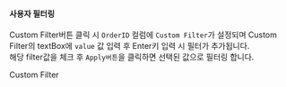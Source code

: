 #### 사용자 필터링

Custom Filter버튼 클릭 시 `OrderID` 컬럼에 `Custom Filter`가 설정되며
Custom Filter의 textBox에 `value` 값 입력 후 Enter키 입력 시 필터가 추가됩니다.  
해당 filter값을 체크 후 `Apply버튼`을 클릭하면 선택된 값으로 필터링 합니다.

<a class="btn primary small round lowercase" id="btnSetFilters">Custom Filter</a>


<script>
var oldFilterColumn;
$("#btnSetFilters").click(function() { 
	/*
	//var filterColumn = $("#selFilterColumn").val();
    //var filterOper = $("#selFilterOperator").val();
    //var filterValue;
    var filterColumn = "OrderID";
    var filterOper = "="
    var filterValue = "10248"

    if ($("#selFilterType").val() == "value") {
        filterValue = "'" + $("#txtFilterValue").val() + "'";
    } else {
        var targetField = grdMain.getColumnProperty($("#selCompareColumn").val(), "fieldName");
        filterValue = "values['" + targetField + "']";
    }

    var filters = {
        name: "custom_filter",
        criteria: "value " + filterOper + " " + filterValue,
        active: true
    };
 
    // 이전 customer filter를 제거
    if (oldFilterColumn)
    gridView.removeColumnFilters(oldFilterColumn, "custom_filter");
    gridView.addColumnFilters(filterColumn, filters, true);
 
    oldFilterColumn = filterColumn;
    */
    var actions = [{
	  name: "CustomFilter",
	  text: "CustomFilter",
	  description: "Custom Filter Actions"
	}];
	gridView.setColumnFilterActions('CustomerID', actions);

	//사용자 필터 이벤트
	gridView.onFilterActionClicked = function (grid, column, action, x, y) {
	  console.log("onFilterActionClicked");
	  if (action == "CustomFilter") {
	    var offset = $("#realgrid").offset();

	    showAutoFiltering(column, x + offset.left - 260, y + offset.top);
	  }
	};

	var autoFiltercolumn;
	var autoFilterItems = [];

	function showAutoFiltering(column, x, y) {
	    $("#divAutoFilter").css("left", x);
	    $("#divAutoFilter").css("top", y);
	 
	    $("#divAutoFilter").show();
	}
});
</script>